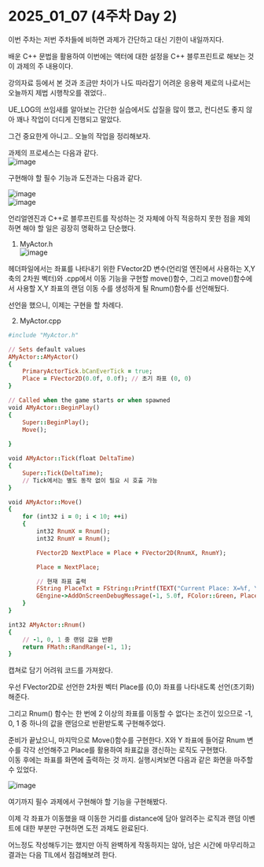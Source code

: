 # 2025_01_07 (4주차 Day 2)

이번 주차는 저번 주차들에 비하면 과제가 간단하고 대신 기한이 내일까지다. <br>

배운 C++ 문법을 활용하여 이번에는 액터에 대한 설정을 C++ 블루프린트로 해보는 것이 과제의 주 내용이다. <br>

강의자료 등에서 본 것과 조금만 차이가 나도 따라잡기 어려운 응용력 제로의 나로서는 오늘까지 제법 시행착오를 겪었다.. <br>

UE_LOG의 쓰임새를 알아보는 간단한 실습에서도 삽질을 많이 했고, 컨디션도 좋지 않아 꽤나 작업이 더디게 진행되고 말았다. <br>

그건 중요한게 아니고.. 오늘의 작업을 정리해보자. <br>

과제의 프로세스는 다음과 같다. <br>
![image](https://github.com/user-attachments/assets/f98679e7-88a2-4062-b975-2d208535b980) <br>

구현해야 할 필수 기능과 도전과는 다음과 같다. <br>

![image](https://github.com/user-attachments/assets/5aea5589-394b-4a5a-8ddd-8b8806357d24) <br>
![image](https://github.com/user-attachments/assets/20f4643f-b64a-44cf-9c27-1267409c897b) <br>

언리얼엔진과 C++로 블루프린트를 작성하는 것 자체에 아직 적응하지 못한 점을 제외하면 해야 할 일은 굉장히 명확하고 단순했다. <br>

1. MyActor.h <br>
![image](https://github.com/user-attachments/assets/f59f73da-6bf8-4601-87df-b72b04fd8bd7) <br>

헤더파일에서는 좌표를 나타내기 위한 FVector2D 변수(언리얼 엔진에서 사용하는 X,Y축의 2차원 벡터)와 .cpp에서 이동 기능을 구현할 move()함수, 그리고 move()함수에서 사용할 X,Y 좌표의 랜덤 이동 수를 생성하게 될 Rnum()함수를 선언해뒀다. <br>

선언을 했으니, 이제는 구현을 할 차례다. <br>

2. MyActor.cpp <br>
```ruby
#include "MyActor.h"

// Sets default values
AMyActor::AMyActor()
{
    PrimaryActorTick.bCanEverTick = true;
    Place = FVector2D(0.0f, 0.0f); // 초기 좌표 (0, 0)
}

// Called when the game starts or when spawned
void AMyActor::BeginPlay()
{
	Super::BeginPlay();
    Move();
	
}

void AMyActor::Tick(float DeltaTime)
{
    Super::Tick(DeltaTime);
    // Tick에서는 별도 동작 없이 필요 시 호출 가능
}

void AMyActor::Move()
{
    for (int32 i = 0; i < 10; ++i)
    {
        int32 RnumX = Rnum();
        int32 RnumY = Rnum();

        FVector2D NextPlace = Place + FVector2D(RnumX, RnumY);

        Place = NextPlace;

        // 현재 좌표 출력
        FString PlaceTxt = FString::Printf(TEXT("Current Place: X=%f, Y=%f"), Place.X, Place.Y);
        GEngine->AddOnScreenDebugMessage(-1, 5.0f, FColor::Green, PlaceTxt);
    }
}

int32 AMyActor::Rnum()
{
	// -1, 0, 1 중 랜덤 값을 반환
	return FMath::RandRange(-1, 1);
}
```

캡쳐로 담기 어려워 코드를 가져왔다. <br>

우선 FVector2D로 선언한 2차원 벡터 Place를 (0,0) 좌표를 나타내도록 선언(초기화) 해준다. <br>

그리고 Rnum() 함수는 한 번에 2 이상의 좌표를 이동할 수 없다는 조건이 있으므로 -1, 0, 1 중 하나의 값을 랜덤으로 반환받도록 구현해주었다. <br>

준비가 끝났으니, 마지막으로 Move()함수를 구현한다. X와 Y 좌표에 들어갈 Rnum 변수를 각각 선언해주고 Place를 활용하여 좌표값을 갱신하는 로직도 구현했다. <br>
이동 후에는 좌표를 화면에 출력하는 것 까지. 실행시켜보면 다음과 같은 화면을 마주할 수 있었다. <br>

![image](https://github.com/user-attachments/assets/d9c05753-cc7d-4360-95c1-ab0aeaf2bd10) <br>

여기까지 필수 과제에서 구현해야 할 기능을 구현해봤다. <br>

이제 각 좌표가 이동했을 때 이동한 거리를 distance에 담아 알려주는 로직과 랜덤 이벤트에 대한 부분만 구현하면 도전 과제도 완료된다. <br>

어느정도 작성해두기는 했지만 아직 완벽하게 작동하지는 않아, 남은 시간에 마무리하고 결과는 다음 TIL에서 점검해보려 한다. <br>

